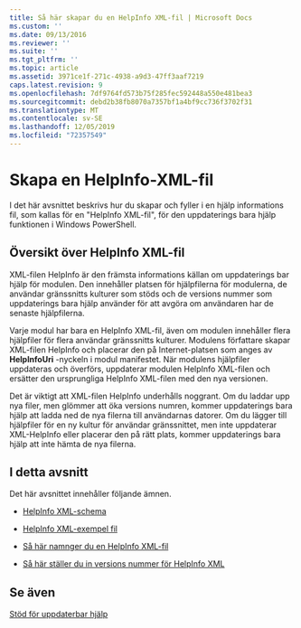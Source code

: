 ```yaml
---
title: Så här skapar du en HelpInfo XML-fil | Microsoft Docs
ms.custom: ''
ms.date: 09/13/2016
ms.reviewer: ''
ms.suite: ''
ms.tgt_pltfrm: ''
ms.topic: article
ms.assetid: 3971ce1f-271c-4938-a9d3-47ff3aaf7219
caps.latest.revision: 9
ms.openlocfilehash: 7df9764fd573b75f285fec592448a550e481bea3
ms.sourcegitcommit: debd2b38fb8070a7357bf1a4bf9cc736f3702f31
ms.translationtype: MT
ms.contentlocale: sv-SE
ms.lasthandoff: 12/05/2019
ms.locfileid: "72357549"
---
```

# <a name="how-to-create-a-helpinfo-xml-file"></a>Skapa en HelpInfo-XML-fil

I det här avsnittet beskrivs hur du skapar och fyller i en hjälp informations fil, som kallas för en "HelpInfo XML-fil", för den uppdaterings bara hjälp funktionen i Windows PowerShell.

## <a name="helpinfo-xml-file-overview"></a>Översikt över HelpInfo XML-fil

XML-filen HelpInfo är den främsta informations källan om uppdaterings bar hjälp för modulen. Den innehåller platsen för hjälpfilerna för modulerna, de användar gränssnitts kulturer som stöds och de versions nummer som uppdaterings bara hjälp använder för att avgöra om användaren har de senaste hjälpfilerna.

Varje modul har bara en HelpInfo XML-fil, även om modulen innehåller flera hjälpfiler för flera användar gränssnitts kulturer. Modulens författare skapar XML-filen HelpInfo och placerar den på Internet-platsen som anges av **HelpInfoUri** -nyckeln i modul manifestet. När modulens hjälpfiler uppdateras och överförs, uppdaterar modulen HelpInfo XML-filen och ersätter den ursprungliga HelpInfo XML-filen med den nya versionen.

Det är viktigt att XML-filen HelpInfo underhålls noggrant. Om du laddar upp nya filer, men glömmer att öka versions numren, kommer uppdaterings bara hjälp att ladda ned de nya filerna till användarnas datorer. Om du lägger till hjälpfiler för en ny kultur för användar gränssnittet, men inte uppdaterar XML-HelpInfo eller placerar den på rätt plats, kommer uppdaterings bara hjälp att inte hämta de nya filerna.

## <a name="in-this-section"></a>I detta avsnitt

Det här avsnittet innehåller följande ämnen.

- [HelpInfo XML-schema](./helpinfo-xml-schema.md)

- [HelpInfo XML-exempel fil](./helpinfo-xml-sample-file.md)

- [Så här namnger du en HelpInfo XML-fil](./how-to-name-a-helpinfo-xml-file.md)

- [Så här ställer du in versions nummer för HelpInfo XML](./how-to-set-helpinfo-xml-version-numbers.md)

## <a name="see-also"></a>Se även

[Stöd för uppdaterbar hjälp](./supporting-updatable-help.md)
